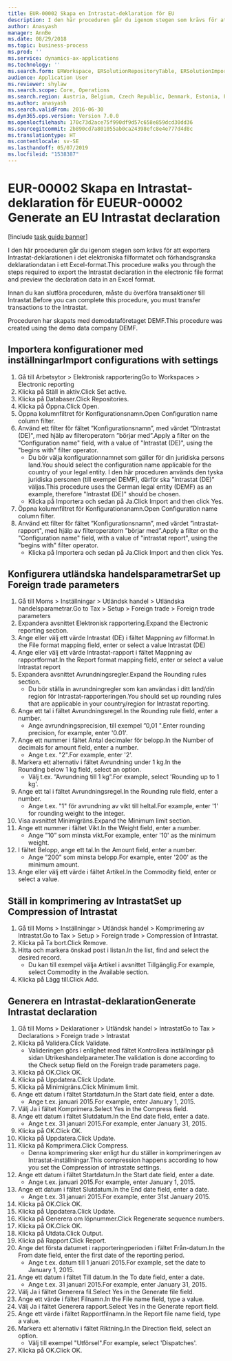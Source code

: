 ```yaml
---
title: EUR-00002 Skapa en Intrastat-deklaration för EU
description: I den här proceduren går du igenom stegen som krävs för att exportera Intrastat-deklarationen i det elektroniska filformatet och förhandsgranska deklarationdatan i ett Excel-format.
author: Anasyash
manager: AnnBe
ms.date: 08/29/2018
ms.topic: business-process
ms.prod: ''
ms.service: dynamics-ax-applications
ms.technology: ''
ms.search.form: ERWorkspace, ERSolutionRepositoryTable, ERSolutionImport, IntrastatParameters, IntrastatCommodityLookup, IntrastatCompressParameters, Intrastat, SysQueryForm
audience: Application User
ms.reviewer: shylaw
ms.search.scope: Core, Operations
ms.search.region: Austria, Belgium, Czech Republic, Denmark, Estonia, Finland, France, Germany, Hungary, Ireland, Italy, Latvia, Lithuania, Netherlands, Poland, Spain, Sweden, United Kingdom
ms.author: anasyash
ms.search.validFrom: 2016-06-30
ms.dyn365.ops.version: Version 7.0.0
ms.openlocfilehash: 170c73d2ace75f990df9d57c658e859dcd30dd36
ms.sourcegitcommit: 2b890cd7a801055ab0ca24398efc8e4e777d4d8c
ms.translationtype: HT
ms.contentlocale: sv-SE
ms.lasthandoff: 05/07/2019
ms.locfileid: "1538387"
---
```

# <a name="eur-00002-generate-an-eu-intrastat-declaration"></a><span data-ttu-id="55318-103">EUR-00002 Skapa en Intrastat-deklaration för EU</span><span class="sxs-lookup"><span data-stu-id="55318-103">EUR-00002 Generate an EU Intrastat declaration</span></span>

[!include [task guide banner](../../includes/task-guide-banner.md)]

<span data-ttu-id="55318-104">I den här proceduren går du igenom stegen som krävs för att exportera Intrastat-deklarationen i det elektroniska filformatet och förhandsgranska deklarationdatan i ett Excel-format.</span><span class="sxs-lookup"><span data-stu-id="55318-104">This procedure walks you through the steps required to export the Intrastat declaration in the electronic file format and preview the declaration data in an Excel format.</span></span> 

<span data-ttu-id="55318-105">Innan du kan slutföra proceduren, måste du överföra transaktioner till Intrastat.</span><span class="sxs-lookup"><span data-stu-id="55318-105">Before you can complete this procedure, you must transfer transactions to the Intrastat.</span></span> 

<span data-ttu-id="55318-106">Proceduren har skapats med demodataföretaget DEMF.</span><span class="sxs-lookup"><span data-stu-id="55318-106">This procedure was created using the demo data company DEMF.</span></span>


## <a name="import-configurations-with-settings"></a><span data-ttu-id="55318-107">Importera konfigurationer med inställningar</span><span class="sxs-lookup"><span data-stu-id="55318-107">Import configurations with settings</span></span>
1. <span data-ttu-id="55318-108">Gå till Arbetsytor > Elektronisk rapportering</span><span class="sxs-lookup"><span data-stu-id="55318-108">Go to Workspaces > Electronic reporting</span></span>
2. <span data-ttu-id="55318-109">Klicka på Ställ in aktiv.</span><span class="sxs-lookup"><span data-stu-id="55318-109">Click Set active.</span></span>
3. <span data-ttu-id="55318-110">Klicka på Databaser.</span><span class="sxs-lookup"><span data-stu-id="55318-110">Click Repositories.</span></span>
4. <span data-ttu-id="55318-111">Klicka på Öppna.</span><span class="sxs-lookup"><span data-stu-id="55318-111">Click Open.</span></span>
5. <span data-ttu-id="55318-112">Öppna kolumnfiltret för Konfigurationsnamn.</span><span class="sxs-lookup"><span data-stu-id="55318-112">Open Configuration name column filter.</span></span>
6. <span data-ttu-id="55318-113">Använd ett filter för fältet ”Konfigurationsnamn”, med värdet ”DIntrastat (DE)", med hjälp av filteroperatorn ”börjar med”.</span><span class="sxs-lookup"><span data-stu-id="55318-113">Apply a filter on the "Configuration name" field, with a value of "Intrastat (DE)", using the "begins with" filter operator.</span></span>
    * <span data-ttu-id="55318-114">Du bör välja konfigurationnamnet som gäller för din juridiska persons land.</span><span class="sxs-lookup"><span data-stu-id="55318-114">You should select the configuration name applicable for the country of your legal entity.</span></span> <span data-ttu-id="55318-115">I den här proceduren används den tyska juridiska personen (till exempel DEMF), därför ska ”Intrastat (DE)” väljas.</span><span class="sxs-lookup"><span data-stu-id="55318-115">This procedure uses the German legal entity (DEMF) as an example, therefore "Intrastat (DE)" should be chosen.</span></span>  
    * <span data-ttu-id="55318-116">Klicka på Importera och sedan på Ja.</span><span class="sxs-lookup"><span data-stu-id="55318-116">Click Import and then click Yes.</span></span>  
7. <span data-ttu-id="55318-117">Öppna kolumnfiltret för Konfigurationsnamn.</span><span class="sxs-lookup"><span data-stu-id="55318-117">Open Configuration name column filter.</span></span>
8. <span data-ttu-id="55318-118">Använd ett filter för fältet ”Konfigurationsnamn”, med värdet ”intrastat-rapport", med hjälp av filteroperatorn ”börjar med”.</span><span class="sxs-lookup"><span data-stu-id="55318-118">Apply a filter on the "Configuration name" field, with a value of "intrastat report", using the "begins with" filter operator.</span></span>
    * <span data-ttu-id="55318-119">Klicka på Importera och sedan på Ja.</span><span class="sxs-lookup"><span data-stu-id="55318-119">Click Import and then click Yes.</span></span>  

## <a name="set-up-foreign-trade-parameters"></a><span data-ttu-id="55318-120">Konfigurera utländska handelsparametrar</span><span class="sxs-lookup"><span data-stu-id="55318-120">Set up Foreign trade parameters</span></span>
1. <span data-ttu-id="55318-121">Gå till Moms > Inställningar > Utländsk handel > Utländska handelsparametrar.</span><span class="sxs-lookup"><span data-stu-id="55318-121">Go to Tax > Setup > Foreign trade > Foreign trade parameters</span></span>
2. <span data-ttu-id="55318-122">Expandera avsnittet Elektronisk rapportering.</span><span class="sxs-lookup"><span data-stu-id="55318-122">Expand the Electronic reporting section.</span></span>
3. <span data-ttu-id="55318-123">Ange eller välj ett värde Intrastat (DE) i fältet Mappning av filformat.</span><span class="sxs-lookup"><span data-stu-id="55318-123">In the File format mapping field, enter or select a value Intrastat (DE)</span></span>
4. <span data-ttu-id="55318-124">Ange eller välj ett värde Intrastat-rapport i fältet Mappning av rapportformat.</span><span class="sxs-lookup"><span data-stu-id="55318-124">In the Report format mapping field, enter or select a value Intrastat report</span></span>
5. <span data-ttu-id="55318-125">Expandera avsnittet Avrundningsregler.</span><span class="sxs-lookup"><span data-stu-id="55318-125">Expand the Rounding rules section.</span></span>
    * <span data-ttu-id="55318-126">Du bör ställa in avrundningregler som kan användas i ditt land/din region för Intrastat-rapporteringen.</span><span class="sxs-lookup"><span data-stu-id="55318-126">You should set up rounding rules that are applicable in your country/region for Intrastat reporting.</span></span>  
6. <span data-ttu-id="55318-127">Ange ett tal i fältet Avrundningsregel.</span><span class="sxs-lookup"><span data-stu-id="55318-127">In the Rounding rule field, enter a number.</span></span>
    * <span data-ttu-id="55318-128">Ange avrundningsprecision, till exempel ”0,01 ".</span><span class="sxs-lookup"><span data-stu-id="55318-128">Enter rounding precision, for example, enter '0.01'.</span></span>  
7. <span data-ttu-id="55318-129">Ange ett nummer i fältet Antal decimaler för belopp.</span><span class="sxs-lookup"><span data-stu-id="55318-129">In the Number of decimals for amount field, enter a number.</span></span>
    * <span data-ttu-id="55318-130">Ange t.ex. "2".</span><span class="sxs-lookup"><span data-stu-id="55318-130">For example, enter '2'.</span></span>  
8. <span data-ttu-id="55318-131">Markera ett alternativ i fältet Avrundning under 1 kg.</span><span class="sxs-lookup"><span data-stu-id="55318-131">In the Rounding below 1 kg field, select an option.</span></span>
    * <span data-ttu-id="55318-132">Välj t.ex. ”Avrundning till 1 kg”.</span><span class="sxs-lookup"><span data-stu-id="55318-132">For example, select 'Rounding up to 1 kg'.</span></span>  
9. <span data-ttu-id="55318-133">Ange ett tal i fältet Avrundningsregel.</span><span class="sxs-lookup"><span data-stu-id="55318-133">In the Rounding rule field, enter a number.</span></span>
    * <span data-ttu-id="55318-134">Ange t.ex. "1" för avrundning av vikt till heltal.</span><span class="sxs-lookup"><span data-stu-id="55318-134">For example, enter '1' for rounding weight to the integer.</span></span>  
10. <span data-ttu-id="55318-135">Visa avsnittet Minimigräns.</span><span class="sxs-lookup"><span data-stu-id="55318-135">Expand the Minimum limit section.</span></span>
11. <span data-ttu-id="55318-136">Ange ett nummer i fältet Vikt.</span><span class="sxs-lookup"><span data-stu-id="55318-136">In the Weight field, enter a number.</span></span>
    * <span data-ttu-id="55318-137">Ange ”10” som minsta vikt.</span><span class="sxs-lookup"><span data-stu-id="55318-137">For example, enter '10' as the minimum weight.</span></span>  
12. <span data-ttu-id="55318-138">I fältet Belopp, ange ett tal.</span><span class="sxs-lookup"><span data-stu-id="55318-138">In the Amount field, enter a number.</span></span>
    * <span data-ttu-id="55318-139">Ange ”200” som minsta belopp.</span><span class="sxs-lookup"><span data-stu-id="55318-139">For example, enter '200' as the minimum amount.</span></span>  
13. <span data-ttu-id="55318-140">Ange eller välj ett värde i fältet Artikel.</span><span class="sxs-lookup"><span data-stu-id="55318-140">In the Commodity field, enter or select a value.</span></span>

## <a name="set-up-compression-of-intrastat"></a><span data-ttu-id="55318-141">Ställ in komprimering av Intrastat</span><span class="sxs-lookup"><span data-stu-id="55318-141">Set up Compression of Intrastat</span></span>
1. <span data-ttu-id="55318-142">Gå till Moms > Inställningar > Utländsk handel > Komprimering av Intrastat.</span><span class="sxs-lookup"><span data-stu-id="55318-142">Go to Tax > Setup > Foreign trade > Compression of Intrastat.</span></span>
2. <span data-ttu-id="55318-143">Klicka på Ta bort.</span><span class="sxs-lookup"><span data-stu-id="55318-143">Click Remove.</span></span>
3. <span data-ttu-id="55318-144">Hitta och markera önskad post i listan.</span><span class="sxs-lookup"><span data-stu-id="55318-144">In the list, find and select the desired record.</span></span>
    * <span data-ttu-id="55318-145">Du kan till exempel välja Artikel i avsnittet Tillgänglig.</span><span class="sxs-lookup"><span data-stu-id="55318-145">For example, select Commodity in the Available section.</span></span>  
4. <span data-ttu-id="55318-146">Klicka på Lägg till.</span><span class="sxs-lookup"><span data-stu-id="55318-146">Click Add.</span></span>

## <a name="generate-intrastat-declaration"></a><span data-ttu-id="55318-147">Generera en Intrastat-deklaration</span><span class="sxs-lookup"><span data-stu-id="55318-147">Generate Intrastat declaration</span></span>
1. <span data-ttu-id="55318-148">Gå till Moms > Deklarationer > Utländsk handel > Intrastat</span><span class="sxs-lookup"><span data-stu-id="55318-148">Go to Tax > Declarations > Foreign trade > Intrastat</span></span>
2. <span data-ttu-id="55318-149">Klicka på Validera.</span><span class="sxs-lookup"><span data-stu-id="55318-149">Click Validate.</span></span>
    * <span data-ttu-id="55318-150">Valideringen görs i enlighet med fältet Kontrollera inställningar på sidan Utrikeshandelparameter.</span><span class="sxs-lookup"><span data-stu-id="55318-150">The validation is done according to the Check setup field on the Foreign trade parameters page.</span></span>  
3. <span data-ttu-id="55318-151">Klicka på OK.</span><span class="sxs-lookup"><span data-stu-id="55318-151">Click OK.</span></span>
4. <span data-ttu-id="55318-152">Klicka på Uppdatera.</span><span class="sxs-lookup"><span data-stu-id="55318-152">Click Update.</span></span>
5. <span data-ttu-id="55318-153">Klicka på Minimigräns.</span><span class="sxs-lookup"><span data-stu-id="55318-153">Click Minimum limit.</span></span>
6. <span data-ttu-id="55318-154">Ange ett datum i fältet Startdatum.</span><span class="sxs-lookup"><span data-stu-id="55318-154">In the Start date field, enter a date.</span></span>
    * <span data-ttu-id="55318-155">Ange t.ex. januari 2015.</span><span class="sxs-lookup"><span data-stu-id="55318-155">For example, enter January 1, 2015.</span></span>  
7. <span data-ttu-id="55318-156">Välj Ja i fältet Komprimera.</span><span class="sxs-lookup"><span data-stu-id="55318-156">Select Yes in the Compress field.</span></span>
8. <span data-ttu-id="55318-157">Ange ett datum i fältet Slutdatum.</span><span class="sxs-lookup"><span data-stu-id="55318-157">In the End date field, enter a date.</span></span>
    * <span data-ttu-id="55318-158">Ange t.ex. 31 januari 2015.</span><span class="sxs-lookup"><span data-stu-id="55318-158">For example, enter January 31, 2015.</span></span>  
9. <span data-ttu-id="55318-159">Klicka på OK.</span><span class="sxs-lookup"><span data-stu-id="55318-159">Click OK.</span></span>
10. <span data-ttu-id="55318-160">Klicka på Uppdatera.</span><span class="sxs-lookup"><span data-stu-id="55318-160">Click Update.</span></span>
11. <span data-ttu-id="55318-161">Klicka på Komprimera.</span><span class="sxs-lookup"><span data-stu-id="55318-161">Click Compress.</span></span>
    * <span data-ttu-id="55318-162">Denna komprimering sker enligt hur du ställer in komprimeringen av Intrastat-inställningar.</span><span class="sxs-lookup"><span data-stu-id="55318-162">This compression happens according to how you set the Compression of intrastate settings.</span></span>  
12. <span data-ttu-id="55318-163">Ange ett datum i fältet Startdatum.</span><span class="sxs-lookup"><span data-stu-id="55318-163">In the Start date field, enter a date.</span></span>
    * <span data-ttu-id="55318-164">Ange t.ex. januari 2015.</span><span class="sxs-lookup"><span data-stu-id="55318-164">For example, enter January 1, 2015.</span></span>  
13. <span data-ttu-id="55318-165">Ange ett datum i fältet Slutdatum.</span><span class="sxs-lookup"><span data-stu-id="55318-165">In the End date field, enter a date.</span></span>
    * <span data-ttu-id="55318-166">Ange t.ex. 31 januari 2015.</span><span class="sxs-lookup"><span data-stu-id="55318-166">For example, enter 31st January 2015.</span></span>  
14. <span data-ttu-id="55318-167">Klicka på OK.</span><span class="sxs-lookup"><span data-stu-id="55318-167">Click OK.</span></span>
15. <span data-ttu-id="55318-168">Klicka på Uppdatera.</span><span class="sxs-lookup"><span data-stu-id="55318-168">Click Update.</span></span>
16. <span data-ttu-id="55318-169">Klicka på Generera om löpnummer.</span><span class="sxs-lookup"><span data-stu-id="55318-169">Click Regenerate sequence numbers.</span></span>
17. <span data-ttu-id="55318-170">Klicka på OK.</span><span class="sxs-lookup"><span data-stu-id="55318-170">Click OK.</span></span>
18. <span data-ttu-id="55318-171">Klicka på Utdata.</span><span class="sxs-lookup"><span data-stu-id="55318-171">Click Output.</span></span>
19. <span data-ttu-id="55318-172">Klicka på Rapport.</span><span class="sxs-lookup"><span data-stu-id="55318-172">Click Report.</span></span>
20. <span data-ttu-id="55318-173">Ange det första datumet i rapporteringperioden i fältet Från-datum.</span><span class="sxs-lookup"><span data-stu-id="55318-173">In the From date field, enter the first date of the reporting period.</span></span>
    * <span data-ttu-id="55318-174">Ange t.ex. datum till 1 januari 2015.</span><span class="sxs-lookup"><span data-stu-id="55318-174">For example, set the date to January 1, 2015.</span></span>  
21. <span data-ttu-id="55318-175">Ange ett datum i fältet Till datum.</span><span class="sxs-lookup"><span data-stu-id="55318-175">In the To date field, enter a date.</span></span>
    * <span data-ttu-id="55318-176">Ange t.ex. 31 januari 2015.</span><span class="sxs-lookup"><span data-stu-id="55318-176">For example, enter January 31, 2015.</span></span>  
22. <span data-ttu-id="55318-177">Välj Ja i fältet Generera fil.</span><span class="sxs-lookup"><span data-stu-id="55318-177">Select Yes in the Generate file field.</span></span>
23. <span data-ttu-id="55318-178">Ange ett värde i fältet Filnamn.</span><span class="sxs-lookup"><span data-stu-id="55318-178">In the File name field, type a value.</span></span>
24. <span data-ttu-id="55318-179">Välj Ja i fältet Generera rapport.</span><span class="sxs-lookup"><span data-stu-id="55318-179">Select Yes in the Generate report field.</span></span>
25. <span data-ttu-id="55318-180">Ange ett värde i fältet Rapportfilnamn.</span><span class="sxs-lookup"><span data-stu-id="55318-180">In the Report file name field, type a value.</span></span>
26. <span data-ttu-id="55318-181">Markera ett alternativ i fältet Riktning.</span><span class="sxs-lookup"><span data-stu-id="55318-181">In the Direction field, select an option.</span></span>
    * <span data-ttu-id="55318-182">Välj till exempel "Utförsel".</span><span class="sxs-lookup"><span data-stu-id="55318-182">For example, select 'Dispatches'.</span></span>  
27. <span data-ttu-id="55318-183">Klicka på OK.</span><span class="sxs-lookup"><span data-stu-id="55318-183">Click OK.</span></span>

